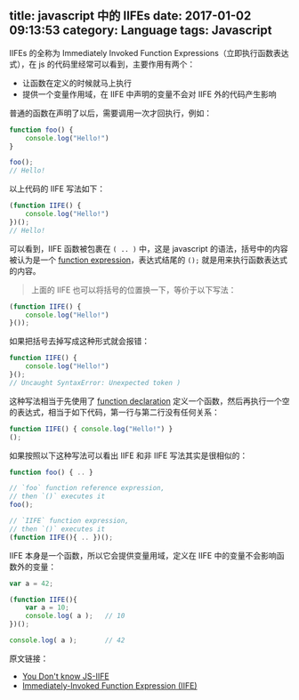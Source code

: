 title: javascript 中的 IIFEs
date: 2017-01-02 09:13:53
category: Language
tags: Javascript
---

IIFEs 的全称为 Immediately Invoked Function Expressions（立即执行函数表达式），在 js 的代码里经常可以看到，主要作用有两个：
* 让函数在定义的时候就马上执行
* 提供一个变量作用域，在 IIFE 中声明的变量不会对 IIFE 外的代码产生影响

普通的函数在声明了以后，需要调用一次才回执行，例如：

```javascript
function foo() {
    console.log("Hello!")
}

foo();
// Hello!
```

以上代码的 IIFE 写法如下：

```javascript
(function IIFE() {
    console.log("Hello!")
})();
// Hello!
```

<!--more-->

可以看到，IIFE 函数被包裹在 `( .. )` 中，这是 javascript 的语法，括号中的内容被认为是一个 [function expression](https://developer.mozilla.org/en-US/docs/Web/JavaScript/Reference/Operators/function)，表达式结尾的 `();` 就是用来执行函数表达式的内容。

> 上面的 IIFE 也可以将括号的位置换一下，等价于以下写法：
 ```javascript
 (function IIFE() {
     console.log("Hello!")
 }());
 ```

如果把括号去掉写成这种形式就会报错：
```javascript
function IIFE() {
    console.log("Hello!")
}();
// Uncaught SyntaxError: Unexpected token )
```

这种写法相当于先使用了 [function declaration](https://developer.mozilla.org/en-US/docs/Web/JavaScript/Reference/Statements/function) 定义一个函数，然后再执行一个空的表达式，相当于如下代码，第一行与第二行没有任何关系：
```javascript
function IIFE() { console.log("Hello!") }
();
```

如果按照以下这种写法可以看出 IIFE 和非 IIFE 写法其实是很相似的：

```javascript
function foo() { .. }

// `foo` function reference expression,
// then `()` executes it
foo();

// `IIFE` function expression,
// then `()` executes it
(function IIFE(){ .. })();
```

IIFE 本身是一个函数，所以它会提供变量用域，定义在 IIFE 中的变量不会影响函数外的变量：

```javascript
var a = 42;

(function IIFE(){
    var a = 10;
    console.log( a );   // 10
})();

console.log( a );       // 42
```


原文链接：
* [You Don't know JS-IIFE](https://github.com/getify/You-Dont-Know-JS/blob/master/up%20%26%20going/ch2.md#immediately-invoked-function-expressions-iifes)
* [Immediately-Invoked Function Expression (IIFE)](http://benalman.com/news/2010/11/immediately-invoked-function-expression/#iife)
